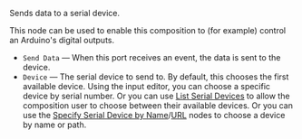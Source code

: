 Sends data to a serial device.

This node can be used to enable this composition to (for example) control an Arduino's digital outputs.

   - `Send Data` — When this port receives an event, the data is sent to the device.
   - `Device` — The serial device to send to.  By default, this chooses the first available device.  Using the input editor, you can choose a specific device by serial number.  Or you can use [List Serial Devices](vuo-node://vuo.serial.listDevices) to allow the composition user to choose between their available devices.  Or you can use the [Specify Serial Device by Name](vuo-node://vuo.serial.make.name)/[URL](vuo-node://vuo.serial.make.url) nodes to choose a device by name or path.
